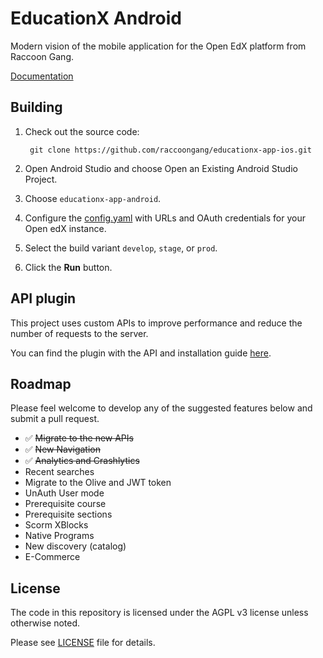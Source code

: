 # EducationX Android

Modern vision of the mobile application for the Open EdX platform from Raccoon Gang.

[Documentation](Documentation/Documentation.md)

## Building
1. Check out the source code:

        git clone https://github.com/raccoongang/educationx-app-ios.git

2. Open Android Studio and choose Open an Existing Android Studio Project.

3. Choose ``educationx-app-android``.

4. Configure the [config.yaml](config.yaml) with URLs and OAuth credentials for your Open edX instance.

5. Select the build variant ``develop``, ``stage``, or ``prod``.

6. Click the **Run** button.

## API plugin
This project uses custom APIs to improve performance and reduce the number of requests to the server.

You can find the plugin with the API and installation guide [here](https://github.com/raccoongang/mobile-api-extensions).

## Roadmap
Please feel welcome to develop any of the suggested features below and submit a pull request.

- ✅ ~~Migrate to the new APIs~~
- ✅ ~~New Navigation~~
- ✅ ~~Analytics and Crashlytics~~
- Recent searches
- Migrate to the Olive and JWT token
- UnAuth User mode
- Prerequisite course
- Prerequisite sections
- Scorm XBlocks
- Native Programs
- New discovery (catalog)
- E-Commerce

## License
The code in this repository is licensed under the AGPL v3 license unless otherwise noted.

Please see [LICENSE](https://github.com/raccoongang/educationx-app-android/blob/main/LICENSE) file for details.
